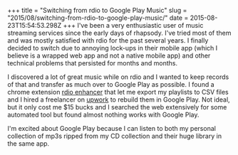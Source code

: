 +++
title = "Switching from rdio to Google Play Music"
slug = "2015/08/switching-from-rdio-to-google-play-music/"
date = 2015-08-23T15:54:53.298Z
+++
I've been a very enthusiastic user of music streaming services since the early days of rhapsody. I've tried most of them and was mostly satisfied with rdio for the past several years. I finally decided to switch due to annoying lock-ups in their mobile app (which I believe is a wrapped web app and not a native mobile app) and other technical problems that persisted for months and months.

I discovered a lot of great music while on rdio and I wanted to keep records of that and transfer as much over to Google Play as possible. I found a chrome extension [rdio enhancer](https://chrome.google.com/webstore/detail/rdio-enhancer/hmaalfaappddkggilhahaebfhdmmmngf?hl=en-US) that let me export my playlists to CSV files and I hired a freelancer on [upwork](https://www.upwork.com) to rebuild them in Google Play. Not ideal, but it only cost me $15 bucks and I searched the web extensively for some automated tool but found almost nothing works with Google Play.

I'm excited about Google Play because I can listen to both my personal collection of mp3s ripped from my CD collection and their huge library in the same app.
